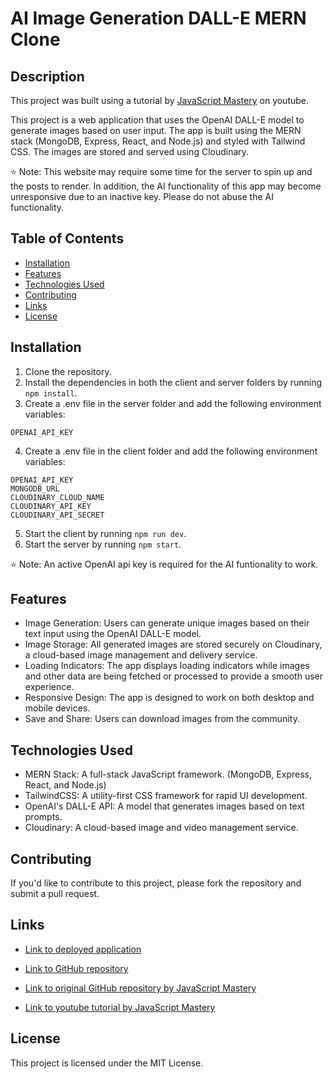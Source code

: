 # AI Image Generation DALL-E MERN Clone

## Description

This project was built using a tutorial by [JavaScript Mastery](https://www.youtube.com/watch?v=EyIvuigqDoA) on youtube.

This project is a web application that uses the OpenAI DALL-E model to generate images based on user input. The app is built using the MERN stack (MongoDB, Express, React, and Node.js) and styled with Tailwind CSS. The images are stored and served using Cloudinary.

⭐ Note: This website may require some time for the server to spin up and the posts to render. In addition, the AI functionality of this app may become unresponsive due to an inactive key. Please do not abuse the AI functionality.

## Table of Contents

- [Installation](#installation)
- [Features](#features)
- [Technologies Used](#technologies-used)
- [Contributing](#contributing)
- [Links](#links)
- [License](#license)

## Installation

1. Clone the repository.
2. Install the dependencies in both the client and server folders by running `npm install`.
3. Create a .env file in the server folder and add the following environment variables:

```
OPENAI_API_KEY
```
4. Create a .env file in the client folder and add the following environment variables:

```
OPENAI_API_KEY
MONGODB_URL
CLOUDINARY_CLOUD_NAME
CLOUDINARY_API_KEY
CLOUDINARY_API_SECRET
```

5. Start the client by running `npm run dev`.
6. Start the server by running `npm start`.

⭐ Note: An active OpenAI api key is required for the AI funtionality to work.

## Features

- Image Generation: Users can generate unique images based on their text input using the OpenAI DALL-E model.
- Image Storage: All generated images are stored securely on Cloudinary, a cloud-based image management and delivery service.
- Loading Indicators: The app displays loading indicators while images and other data are being fetched or processed to provide a smooth user experience.
- Responsive Design: The app is designed to work on both desktop and mobile devices.
- Save and Share: Users can download images from the community.

## Technologies Used

- MERN Stack: A full-stack JavaScript framework. (MongoDB, Express, React, and Node.js)
- TailwindCSS: A utility-first CSS framework for rapid UI development.
- OpenAI's DALL-E API: A model that generates images based on text prompts.
- Cloudinary: A cloud-based image and video management service.

## Contributing

If you'd like to contribute to this project, please fork the repository and submit a pull request.

## Links

- [Link to deployed application](https://ai-image-generation-mern-tutorial-jsm.vercel.app/)

- [Link to GitHub repository](https://github.com/kt946/ai-image-generation-mern-tutorial-jsm)

- [Link to original GitHub repository by JavaScript Mastery](https://github.com/adrianhajdin/project_ai_mern_image_generation)

- [Link to youtube tutorial by JavaScript Mastery](https://www.youtube.com/watch?v=EyIvuigqDoA)

## License

This project is licensed under the MIT License.